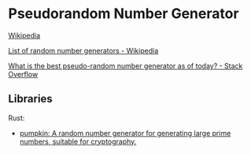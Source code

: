 # Pseudorandom Number Generator
[Wikipedia](https://en.wikipedia.org/wiki/Pseudorandom_number_generator)

[List of random number generators - Wikipedia](https://en.wikipedia.org/wiki/List_of_random_number_generators)

[What is the best pseudo-random number generator as of today? - Stack Overflow](https://stackoverflow.com/questions/4720822/what-is-the-best-pseudo-random-number-generator-as-of-today)

## Libraries
Rust:
- [pumpkin: A random number generator for generating large prime numbers, suitable for cryptography.](https://github.com/zcdziura/pumpkin)